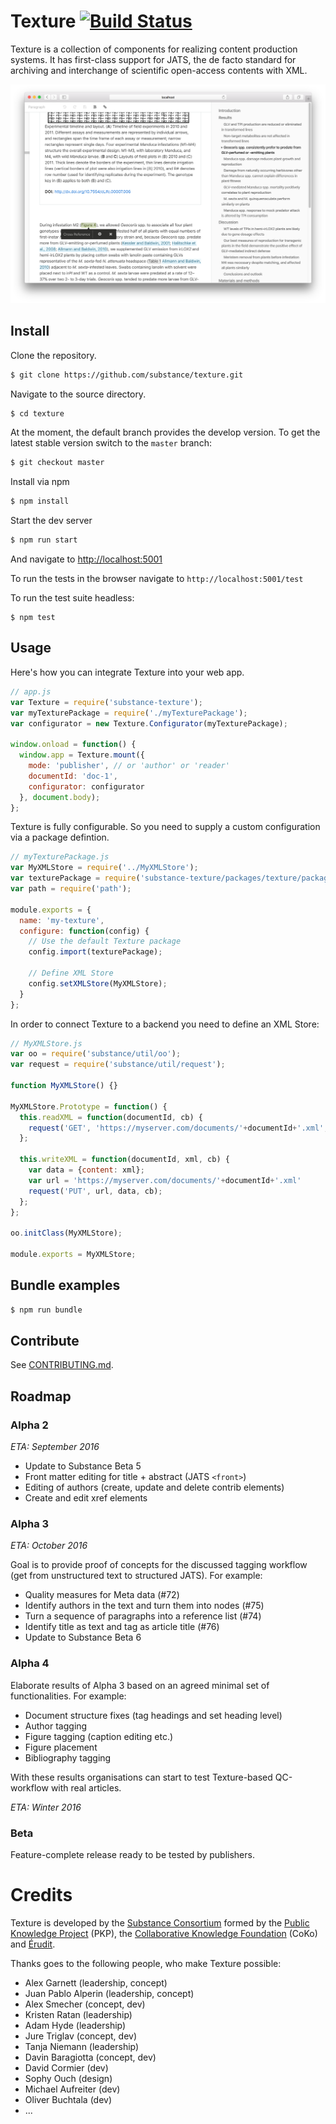 # Texture [![Build Status](https://travis-ci.org/substance/texture.svg?branch=develop)](https://travis-ci.org/substance/texture)

Texture is a collection of components for realizing content production systems. It has first-class support for JATS, the de facto standard for archiving and interchange of scientific open-access contents with XML.

![Texture User Interface](texture.png)

## Install

Clone the repository.

```bash
$ git clone https://github.com/substance/texture.git
```

Navigate to the source directory.

```bash
$ cd texture
```

At the moment, the default branch provides the develop version.
To get the latest stable version switch to the `master` branch:

```bash
$ git checkout master
```

Install via npm

```bash
$ npm install
```

Start the dev server

```bash
$ npm run start
```

And navigate to [http://localhost:5001](http://localhost:5001)

To run the tests in the browser navigate to `http://localhost:5001/test`

To run the test suite headless:

```
$ npm test
```

## Usage

Here's how you can integrate Texture into your web app.

```js
// app.js
var Texture = require('substance-texture');
var myTexturePackage = require('./myTexturePackage');
var configurator = new Texture.Configurator(myTexturePackage);

window.onload = function() {
  window.app = Texture.mount({
    mode: 'publisher', // or 'author' or 'reader'
    documentId: 'doc-1',
    configurator: configurator
  }, document.body);
};
```

Texture is fully configurable. So you need to supply a custom configuration via a package defintion.

```js
// myTexturePackage.js
var MyXMLStore = require('../MyXMLStore');
var texturePackage = require('substance-texture/packages/texture/package');
var path = require('path');

module.exports = {
  name: 'my-texture',
  configure: function(config) {
    // Use the default Texture package
    config.import(texturePackage);

    // Define XML Store
    config.setXMLStore(MyXMLStore);
  }
};
```

In order to connect Texture to a backend you need to define an XML Store:

```js
// MyXMLStore.js
var oo = require('substance/util/oo');
var request = require('substance/util/request');

function MyXMLStore() {}

MyXMLStore.Prototype = function() {
  this.readXML = function(documentId, cb) {
    request('GET', 'https://myserver.com/documents/'+documentId+'.xml', null, cb);
  };

  this.writeXML = function(documentId, xml, cb) {
    var data = {content: xml};
    var url = 'https://myserver.com/documents/'+documentId+'.xml'
    request('PUT', url, data, cb);
  };
};

oo.initClass(MyXMLStore);

module.exports = MyXMLStore;
```


## Bundle examples

```bash
$ npm run bundle
```

## Contribute

See [CONTRIBUTING.md](CONTRIBUTING.md).

## Roadmap

### Alpha 2

*ETA: September 2016*

- Update to Substance Beta 5
- Front matter editing for title + abstract (JATS `<front>`)
- Editing of authors (create, update and delete contrib elements)
- Create and edit xref elements


### Alpha 3

*ETA: October 2016*

Goal is to provide proof of concepts for the discussed tagging workflow (get from unstructured text to structured JATS). For example:

- Quality measures for Meta data (#72)
- Identify authors in the text and turn them into <contrib> nodes (#75)
- Turn a sequence of paragraphs into a reference list (#74)
- Identify title as text and tag as article title (#76)
- Update to Substance Beta 6

### Alpha 4

Elaborate results of Alpha 3 based on an agreed minimal set of functionalities. For example:

- Document structure fixes (tag headings and set heading level)
- Author tagging
- Figure tagging (caption editing etc.)
- Figure placement
- Bibliography tagging

With these results organisations can start to test Texture-based QC-workflow with real articles.

*ETA: Winter 2016*

### Beta

Feature-complete release ready to be tested by publishers.

# Credits

Texture is developed by the [Substance Consortium](http://substance.io/consortium/) formed by the [Public Knowledge Project](https://pkp.sfu.ca/2016/04/27/substance-consortium/) (PKP), the [Collaborative Knowledge Foundation](http://coko.foundation/blog.html#substance_consortium) (CoKo) and [Érudit](https://apropos.erudit.org/fr/creation-dun-consortium-autour-de-substance/).

Thanks goes to the following people, who make Texture possible:

- Alex Garnett (leadership, concept)
- Juan Pablo Alperin (leadership, concept)
- Alex Smecher (concept, dev)
- Kristen Ratan (leadership)
- Adam Hyde (leadership)
- Jure Triglav (concept, dev)
- Tanja Niemann (leadership)
- Davin Baragiotta (concept, dev)
- David Cormier (dev)
- Sophy Ouch (design)
- Michael Aufreiter (dev)
- Oliver Buchtala (dev)
- ...
